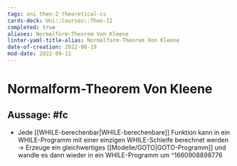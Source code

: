 ```yaml
---
tags: uni theo-2 theoretical-cs
cards-deck: Uni::Courses::Theo-II
completed: true
aliases: Normalform-Theorem Von Kleene
linter-yaml-title-alias: Normalform-Theorem Von Kleene
date-of-creation: 2022-08-19
mod-date: 2022-09-11
---
```


# Normalform-Theorem Von Kleene

## Aussage: #fc
- Jede [[WHILE-berechenbar|WHILE-berechenbare]] Funktion kann in ein WHILE-Programm mit einer einzigen WHILE-Schleife berechnet werden
	→ Erzeuge ein gleichwertiges [[Modelle/GOTO|GOTO-Programm]] und wandle es dann wieder in ein WHILE-Programm um
^1660908898776

